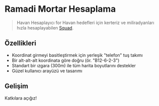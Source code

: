 # Ramadi Mortar Hesaplama

> Havan Hesaplayıcı for Havan hedefleri için kerteriz ve miliradyanları hızla hesaplayabilen [Squad](https://joinsquad.com).

## Özellikleri
- Koordinat girmeyi basitleştirmek için yerleşik "telefon" tuş takımı
- Bir alt-alt-alt koordinata göre doğru (ör. "B12-6-2-3")
- Standart bir ızgara (300m) ile tüm harita boyutlarını destekler
- Güzel kullanıcı arayüzü ve tasarımı



## Gelişim
Katkılara açığız!

